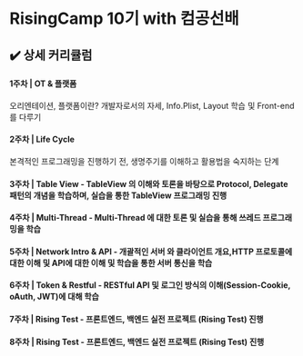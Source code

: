 # RisingCamp 10기 with 컴공선배

## ✔️ 상세 커리큘럼
#### 1주차 | OT & 플랫폼
오리엔테이션, 플랫폼이란? 개발자로서의 자세, Info.Plist, Layout 학습 및 Front-end 를 다루기  
#### 2주차 | Life Cycle 
본격적인 프로그래밍을 진행하기 전, 생명주기를 이해하고 활용법을 숙지하는 단계  
#### 3주차 | Table View - TableView 의 이해와 토론을 바탕으로 Protocol, Delegate 패턴의 개념을 학습하며, 실습을 통한 TableView 프로그래밍 진행  
#### 4주차 | Multi-Thread - Multi-Thread 에 대한 토론 및 실습을 통해 쓰레드 프로그래밍을 학습  
#### 5주차 | Network Intro & API - 개괄적인 서버 와 클라이언트 개요,HTTP 프로토콜에 대한 이해 및 API에 대한 이해 및 학습을 통한 서버 통신을 학습  
#### 6주차 | Token & Restful - RESTful API 및 로그인 방식의 이해(Session-Cookie, oAuth, JWT)에 대해 학습  
#### 7주차 | Rising Test - 프론트엔드, 백엔드 실전 프로젝트 (Rising Test) 진행  
#### 8주차 | Rising Test - 프론트엔드, 백엔드 실전 프로젝트 (Rising Test) 진행  
